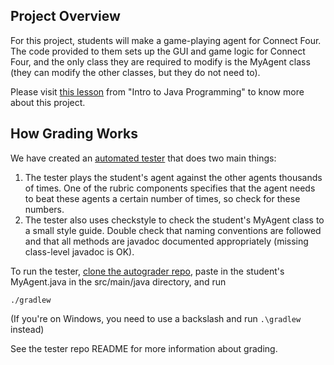 ## Project Overview

For this project, students will make a game-playing agent for Connect Four. The code provided to them sets up the GUI and game logic for Connect Four, and the only class they are required to modify is the MyAgent class (they can modify the other classes, but they do not need to).

Please visit [this lesson](https://www.udacity.com/course/viewer#!/c-cs046/l-3064138744/e-3054808770/m-3093088645) from  "Intro to Java Programming" to know more about this project.

## How Grading Works

We have created an [automated tester][1] that does two main things:

1. The tester plays the student's agent against the other agents thousands of times. One of the rubric components specifies that the agent needs to beat these agents a certain number of times, so check for these numbers.
2. The tester also uses checkstyle to check the student's MyAgent class to a small style guide. Double check that naming conventions are followed and that all methods are javadoc documented appropriately (missing class-level javadoc is OK).

To run the tester, [clone the autograder repo][1], paste in the student's MyAgent.java in the src/main/java directory, and run

```
./gradlew
```

(If you're on Windows, you need to use a backslash and run `.\gradlew` instead)

See the tester repo README for more information about grading.

[1]: https://github.com/udacity/connect-four-tester
